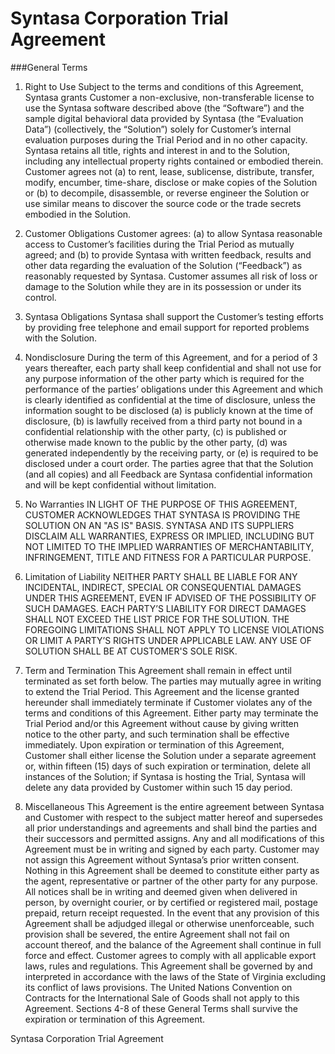 # Syntasa Corporation Trial Agreement

###General Terms

1.  Right to Use
    Subject to the terms and conditions of this Agreement, Syntasa grants Customer a non-exclusive, non-transferable license to use the
    Syntasa software described above (the “Software”) and the sample digital behavioral data provided by Syntasa (the “Evaluation Data”)
   (collectively, the “Solution”) solely for Customer’s internal evaluation purposes during the Trial Period and in no other capacity. Syntasa
    retains all title, rights and interest in and to the Solution, including any intellectual property rights contained or embodied therein.
    Customer agrees not (a) to rent, lease, sublicense, distribute, transfer, modify, encumber, time-share, disclose or make copies of the
    Solution or (b) to decompile, disassemble, or reverse engineer the Solution or use similar means to discover the source code or the
    trade secrets embodied in the Solution.

2.  Customer Obligations
    Customer agrees: (a) to allow Syntasa reasonable access to Customer’s facilities during the Trial Period as mutually agreed; and (b) to
    provide Syntasa with written feedback, results and other data regarding the evaluation of the Solution (“Feedback”) as reasonably
    requested by Syntasa. Customer assumes all risk of loss or damage to the Solution while they are in its possession or under its control.

3.  Syntasa Obligations
    Syntasa shall support the Customer’s testing efforts by providing free telephone and email support for reported problems with the
    Solution.

4.  Nondisclosure
    During the term of this Agreement, and for a period of 3 years thereafter, each party shall keep confidential and shall not use for any
    purpose information of the other party which is required for the performance of the parties’ obligations under this Agreement and which
    is clearly identified as confidential at the time of disclosure, unless the information sought to be disclosed (a) is publicly known at the
    time of disclosure, (b) is lawfully received from a third party not bound in a confidential relationship with the other party, (c) is published
    or otherwise made known to the public by the other party, (d) was generated independently by the receiving party, or (e) is required to
    be disclosed under a court order.  The parties agree that that the Solution (and all copies) and all Feedback are Syntasa confidential
    information and will be kept confidential without limitation.

5.  No Warranties
    IN LIGHT OF THE PURPOSE OF THIS AGREEMENT, CUSTOMER ACKNOWLEDGES THAT SYNTASA IS PROVIDING THE
    SOLUTION ON AN "AS IS" BASIS.  SYNTASA AND ITS SUPPLIERS DISCLAIM ALL WARRANTIES, EXPRESS OR IMPLIED,
    INCLUDING BUT NOT LIMITED TO THE IMPLIED WARRANTIES OF MERCHANTABILITY, INFRINGEMENT, TITLE AND FITNESS
    FOR A PARTICULAR PURPOSE.

6.  Limitation of Liability
    NEITHER PARTY SHALL BE LIABLE FOR ANY INCIDENTAL, INDIRECT, SPECIAL OR CONSEQUENTIAL DAMAGES UNDER
    THIS AGREEMENT, EVEN IF ADVISED OF THE POSSIBILITY OF SUCH DAMAGES.  EACH PARTY’S LIABILITY FOR DIRECT
    DAMAGES SHALL NOT EXCEED THE LIST PRICE FOR THE SOLUTION.  THE FOREGOING LIMITATIONS SHALL NOT APPLY
    TO LICENSE VIOLATIONS OR LIMIT A PARTY’S RIGHTS UNDER APPLICABLE LAW.  ANY USE OF SOLUTION SHALL BE AT
    CUSTOMER'S SOLE RISK.

7.  Term and Termination
    This Agreement shall remain in effect until terminated as set forth below.  The parties may mutually agree in writing to extend the Trial
    Period.  This Agreement and the license granted hereunder shall immediately terminate if Customer violates any of the terms and
    conditions of this Agreement.  Either party may terminate the Trial Period and/or this Agreement without cause by giving written notice
    to the other party, and such termination shall be effective immediately. Upon expiration or termination of this Agreement, Customer
    shall either license the Solution under a separate agreement or, within fifteen (15) days of such expiration or termination, delete all
    instances of the Solution; if Syntasa is hosting the Trial, Syntasa will delete any data provided by Customer within such 15 day period.

8.  Miscellaneous
    This Agreement is the entire agreement between Syntasa and Customer with respect to the subject matter hereof and supersedes all
    prior understandings and agreements and shall bind the parties and their successors and permitted assigns. Any and all modifications
    of this Agreement must be in writing and signed by each party. Customer may not assign this Agreement without Syntasa’s prior written
    consent.  Nothing in this Agreement shall be deemed to constitute either party as the agent, representative or partner of the other party
    for any purpose. All notices shall be in writing and deemed given when delivered in person, by overnight courier, or by certified or
    registered mail, postage prepaid, return receipt requested.  In the event that any provision of this Agreement shall be adjudged illegal or
    otherwise unenforceable, such provision shall be severed, the entire Agreement shall not fail on account thereof, and the balance of the
    Agreement shall continue in full force and effect.  Customer agrees to comply with all applicable export laws, rules and regulations.
    This Agreement shall be governed by and interpreted in accordance with the laws of the State of Virginia excluding its conflict of laws
    provisions.  The United Nations Convention on Contracts for the International Sale of Goods shall not apply to this Agreement. Sections
    4-8 of these General Terms shall survive the expiration or termination of this Agreement.

Syntasa Corporation Trial Agreement